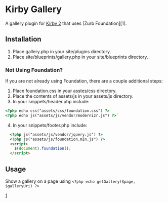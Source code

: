 # Kirby Gallery

A gallery plugin for [Kirby 2](http://getkirby.com) that uses [Zurb Foundation][1].

## Installation
1. Place gallery.php in your site/plugins directory.
2. Place site/blueprints/gallery.php in your site/blueprints directory.

### Not Using Foundation?
If you are not already using Foundation, there are a couple additional steps:

1. Place foundation.css in your asstes/css directory.
2. Place the contents of assets/js in your assets/js directory.
3. In your snippets/header.php include:
```html
<?php echo css("assets/css/foundation.css") ?>
<?php echo js("assets/js/vendor/modernizr.js") ?>`
```
4. In your snippets/footer.php include:
```html
  <?php js("assets/js/vendor/jquery.js") ?>
  <?php js("assets/js/foundation.min.js") ?>
  <script>
    $(document).foundation();
  </script>
```

## Usage

Show a gallery on a page using `<?php echo getGallery($page, $galleryUri) ?>`


[1](http://foundation.zurb.com/)
